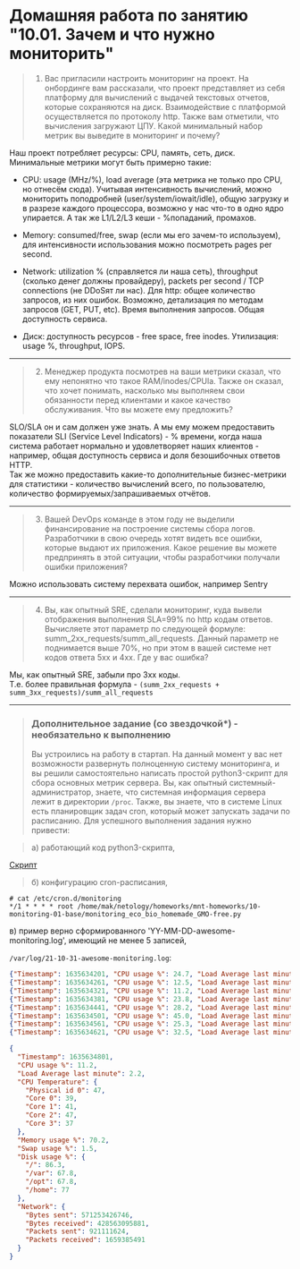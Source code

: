 # Домашняя работа по занятию "10.01. Зачем и что нужно мониторить"

> 1. Вас пригласили настроить мониторинг на проект. На онбординге вам рассказали, что проект представляет из себя 
платформу для вычислений с выдачей текстовых отчетов, которые сохраняются на диск. Взаимодействие с платформой 
осуществляется по протоколу http. Также вам отметили, что вычисления загружают ЦПУ. Какой минимальный набор метрик вы
выведите в мониторинг и почему?

Наш проект потребляет ресурсы: CPU, память, сеть, диск. Минимальные метрики могут быть примерно такие:
- CPU: usage (MHz/%), load average (эта метрика не только про CPU, но отнесём сюда).
Учитывая интенсивность вычислений, можно мониторить поподробней (user/system/iowait/idle), 
общую загрузку и в разрезе каждого процессора, возможно у нас что-то в одно ядро упирается. А так же L1/L2/L3 кеши - %попаданий, промахов.

- Memory: consumed/free, swap (если мы его зачем-то используем), для интенсивности использования можно посмотреть pages per second. 

- Network: utilization % (справляется ли наша сеть), throughput (сколько денег должны провайдеру), 
packets per second / TCP connections (не DDoSят ли нас). Для http: общее количество запросов, из них 
ошибок. Возможно, детализация по методам запросов (GET, PUT, etc). Время выполнения запросов. Общая доступность сервиса.

- Диск: доступность ресурсов - free space, free inodes. Утилизация: usage %, throughput, IOPS. 

---
> 2. Менеджер продукта посмотрев на ваши метрики сказал, что ему непонятно что такое RAM/inodes/CPUla. Также он сказал, 
что хочет понимать, насколько мы выполняем свои обязанности перед клиентами и какое качество обслуживания. Что вы 
можете ему предложить?

SLO/SLA он и сам должен уже знать. А мы ему можем предоставить показатели SLI (Service Level Indicators) - % времени, 
когда наша система работает нормально и удовлетворяет наших клиентов - например, общая доступность сервиса и доля 
безошибочных ответов HTTP.  
Так же можно предоставить какие-то дополнительные бизнес-метрики для статистики - количество вычислений всего, по пользователю, 
количество формируемых/запрашиваемых отчётов. 

---
> 3. Вашей DevOps команде в этом году не выделили финансирование на построение системы сбора логов. Разработчики в свою 
очередь хотят видеть все ошибки, которые выдают их приложения. Какое решение вы можете предпринять в этой ситуации, 
чтобы разработчики получали ошибки приложения?

Можно использовать систему перехвата ошибок, например Sentry

---
> 4. Вы, как опытный SRE, сделали мониторинг, куда вывели отображения выполнения SLA=99% по http кодам ответов. 
Вычисляете этот параметр по следующей формуле: summ_2xx_requests/summ_all_requests. Данный параметр не поднимается выше 
70%, но при этом в вашей системе нет кодов ответа 5xx и 4xx. Где у вас ошибка?

Мы, как опытный SRE, забыли про 3xx коды.  
Т.е. более правильная формула - `(summ_2xx_requests + summ_3xx_requests)/summ_all_requests`

---
> ### Дополнительное задание (со звездочкой*) - необязательно к выполнению
> Вы устроились на работу в стартап. На данный момент у вас нет возможности развернуть полноценную систему 
мониторинга, и вы решили самостоятельно написать простой python3-скрипт для сбора основных метрик сервера. Вы, как 
опытный системный-администратор, знаете, что системная информация сервера лежит в директории `/proc`. 
Также, вы знаете, что в системе Linux есть  планировщик задач cron, который может запускать задачи по расписанию.
> Для успешного выполнения задания нужно привести:

> а) работающий код python3-скрипта,

[Скрипт](monitoring_eco_bio_homemade_GMO-free.py)

> б) конфигурацию cron-расписания,

```
# cat /etc/cron.d/monitoring 
*/1 * * * * root /home/mak/netology/homeworks/mnt-homeworks/10-monitoring-01-base/monitoring_eco_bio_homemade_GMO-free.py
```

в) пример верно сформированного 'YY-MM-DD-awesome-monitoring.log', имеющий не менее 5 записей,

`/var/log/21-10-31-awesome-monitoring.log`:
```json lines
{"Timestamp": 1635634201, "CPU usage %": 24.7, "Load Average last minute": 1.41, "CPU Temperature": {"Physical id 0": 49.0, "Core 0": 38.0, "Core 1": 41.0, "Core 2": 50.0, "Core 3": 37.0}, "Memory usage %": 69.8, "Swap usage %": 1.5, "Disk usage %": {"/": 86.3, "/var": 67.8, "/opt": 67.8, "/home": 77.0}, "Network": {"Bytes sent": 533471115211, "Bytes received": 427697805286, "Packets sent": 893432934, "Packets received": 1650772326}}
{"Timestamp": 1635634261, "CPU usage %": 12.5, "Load Average last minute": 1.73, "CPU Temperature": {"Physical id 0": 44.0, "Core 0": 38.0, "Core 1": 42.0, "Core 2": 44.0, "Core 3": 35.0}, "Memory usage %": 69.8, "Swap usage %": 1.5, "Disk usage %": {"/": 86.3, "/var": 67.8, "/opt": 67.8, "/home": 77.0}, "Network": {"Bytes sent": 537255405022, "Bytes received": 427784151617, "Packets sent": 896202377, "Packets received": 1651638094}}
{"Timestamp": 1635634321, "CPU usage %": 11.2, "Load Average last minute": 1.83, "CPU Temperature": {"Physical id 0": 44.0, "Core 0": 38.0, "Core 1": 42.0, "Core 2": 44.0, "Core 3": 35.0}, "Memory usage %": 69.6, "Swap usage %": 1.5, "Disk usage %": {"/": 86.3, "/var": 67.8, "/opt": 67.8, "/home": 77.0}, "Network": {"Bytes sent": 541029309899, "Bytes received": 427867993482, "Packets sent": 898964014, "Packets received": 1652498615}}
{"Timestamp": 1635634381, "CPU usage %": 23.8, "Load Average last minute": 1.59, "CPU Temperature": {"Physical id 0": 48.0, "Core 0": 40.0, "Core 1": 41.0, "Core 2": 49.0, "Core 3": 37.0}, "Memory usage %": 69.6, "Swap usage %": 1.5, "Disk usage %": {"/": 86.3, "/var": 67.8, "/opt": 67.8, "/home": 77.0}, "Network": {"Bytes sent": 544802759789, "Bytes received": 427951004237, "Packets sent": 901725004, "Packets received": 1653358299}}
{"Timestamp": 1635634441, "CPU usage %": 28.2, "Load Average last minute": 2.14, "CPU Temperature": {"Physical id 0": 44.0, "Core 0": 43.0, "Core 1": 43.0, "Core 2": 45.0, "Core 3": 36.0}, "Memory usage %": 69.9, "Swap usage %": 1.5, "Disk usage %": {"/": 86.3, "/var": 67.8, "/opt": 67.8, "/home": 77.0}, "Network": {"Bytes sent": 548595611086, "Bytes received": 428036796263, "Packets sent": 904505044, "Packets received": 1654223235}}
{"Timestamp": 1635634501, "CPU usage %": 45.0, "Load Average last minute": 2.44, "CPU Temperature": {"Physical id 0": 48.0, "Core 0": 43.0, "Core 1": 44.0, "Core 2": 48.0, "Core 3": 42.0}, "Memory usage %": 70.6, "Swap usage %": 1.5, "Disk usage %": {"/": 86.3, "/var": 67.8, "/opt": 67.8, "/home": 77.0}, "Network": {"Bytes sent": 552298526133, "Bytes received": 428123472813, "Packets sent": 907218848, "Packets received": 1655079442}}
{"Timestamp": 1635634561, "CPU usage %": 25.3, "Load Average last minute": 2.71, "CPU Temperature": {"Physical id 0": 45.0, "Core 0": 42.0, "Core 1": 42.0, "Core 2": 46.0, "Core 3": 39.0}, "Memory usage %": 69.8, "Swap usage %": 1.5, "Disk usage %": {"/": 86.3, "/var": 67.8, "/opt": 67.8, "/home": 77.0}, "Network": {"Bytes sent": 556267909591, "Bytes received": 428211582749, "Packets sent": 910129651, "Packets received": 1655970960}}
{"Timestamp": 1635634621, "CPU usage %": 32.5, "Load Average last minute": 2.52, "CPU Temperature": {"Physical id 0": 49.0, "Core 0": 41.0, "Core 1": 44.0, "Core 2": 49.0, "Core 3": 37.0}, "Memory usage %": 70.5, "Swap usage %": 1.5, "Disk usage %": {"/": 86.3, "/var": 67.8, "/opt": 67.8, "/home": 77.0}, "Network": {"Bytes sent": 560085557415, "Bytes received": 428296472316, "Packets sent": 912926201, "Packets received": 1656825673}}
```

```json
{
  "Timestamp": 1635634801,
  "CPU usage %": 11.2,
  "Load Average last minute": 2.2,
  "CPU Temperature": {
    "Physical id 0": 47,
    "Core 0": 39,
    "Core 1": 41,
    "Core 2": 47,
    "Core 3": 37
  },
  "Memory usage %": 70.2,
  "Swap usage %": 1.5,
  "Disk usage %": {
    "/": 86.3,
    "/var": 67.8,
    "/opt": 67.8,
    "/home": 77
  },
  "Network": {
    "Bytes sent": 571253426746,
    "Bytes received": 428563095881,
    "Packets sent": 921111624,
    "Packets received": 1659385491
  }
}
```

